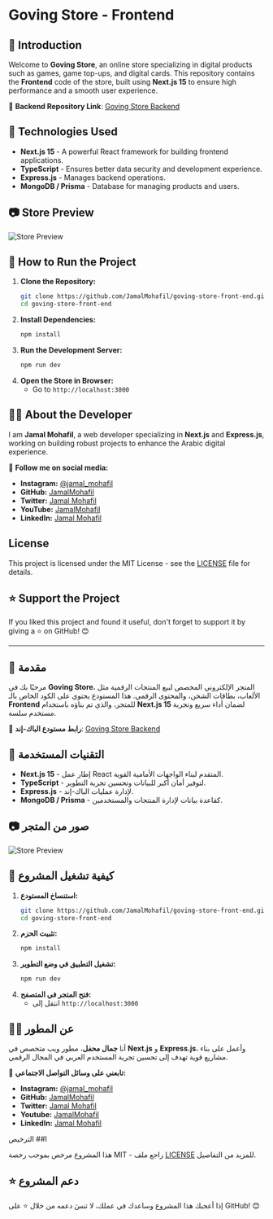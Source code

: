 # Goving Store - Frontend

## 📌 Introduction
Welcome to **Goving Store**, an online store specializing in digital products such as games, game top-ups, and digital cards. This repository contains the **Frontend** code of the store, built using **Next.js 15** to ensure high performance and a smooth user experience.

🔗 **Backend Repository Link**: [Goving Store Backend](https://github.com/JamalMohafil/goving-store-backend)

## 🚀 Technologies Used
- **Next.js 15** - A powerful React framework for building frontend applications.
- **TypeScript** - Ensures better data security and development experience.
- **Express.js** - Manages backend operations.
- **MongoDB / Prisma** - Database for managing products and users.

## 📷 Store Preview
![Store Preview](https://blogger.googleusercontent.com/img/a/AVvXsEhwo_JwaipJ2t8S4uL3x6urwnOMDJbP_prkwVvKMnTsbciit9auJaVzeOAVjFHMLMxIYMB65diTpxD-WCn0RUOv89l7TFuRx6VE0UREfkbo17AhRywr0TN3KWYrsyfPl_zSnXTneMIDfnzUDXcpBXGLtEHrS4FAjDlafcnuejsW3mZQ4YuSdrzUuqHb-KA=w643-h925)
## 📂 How to Run the Project
1. **Clone the Repository:**
   ```sh
   git clone https://github.com/JamalMohafil/goving-store-front-end.git
   cd goving-store-front-end
   ```
2. **Install Dependencies:**
   ```sh
   npm install
   ```
3. **Run the Development Server:**
   ```sh
   npm run dev
   ```
4. **Open the Store in Browser:**
   - Go to `http://localhost:3000`

## 👨‍💻 About the Developer
I am **Jamal Mohafil**, a web developer specializing in **Next.js** and **Express.js**, working on building robust projects to enhance the Arabic digital experience.

🔗 **Follow me on social media:**
- **Instagram:** [@jamal_mohafil](https://www.instagram.com/jamal_mohafil)
- **GitHub:** [JamalMohafil](https://github.com/JamalMohafil)
- **Twitter:** [Jamal Mohafil](https://x.com/Jamal_Mohafil)
- **YouTube:** [JamalMohafil](https://www.youtube.com/@JamalMohafil)
- **LinkedIn:** [Jamal Mohafil](https://www.linkedin.com/in/jamal-mohafil/)

## License
This project is licensed under the MIT License - see the [LICENSE](LICENSE.txt) file for details.

## ⭐ Support the Project
If you liked this project and found it useful, don't forget to support it by giving a ⭐ on GitHub! 😊

---

## 📌 مقدمة
مرحبًا بك في **Goving Store**، المتجر الإلكتروني المخصص لبيع المنتجات الرقمية مثل الألعاب، بطاقات الشحن، والمحتوى الرقمي. هذا المستودع يحتوي على الكود الخاص بالـ **Frontend** للمتجر، والذي تم بناؤه باستخدام **Next.js 15** لضمان أداء سريع وتجربة مستخدم سلسة.

🔗 **رابط مستودع الباك-إند**: [Goving Store Backend](https://github.com/JamalMohafil/goving-store-backend)

## 🚀 التقنيات المستخدمة
- **Next.js 15** - إطار عمل React المتقدم لبناء الواجهات الأمامية القوية.
- **TypeScript** - لتوفير أمان أكبر للبيانات وتحسين تجربة التطوير.
- **Express.js** - لإدارة عمليات الباك-إند.
- **MongoDB / Prisma** - كقاعدة بيانات لإدارة المنتجات والمستخدمين.

## 📷 صور من المتجر
![Store Preview](https://blogger.googleusercontent.com/img/a/AVvXsEhwo_JwaipJ2t8S4uL3x6urwnOMDJbP_prkwVvKMnTsbciit9auJaVzeOAVjFHMLMxIYMB65diTpxD-WCn0RUOv89l7TFuRx6VE0UREfkbo17AhRywr0TN3KWYrsyfPl_zSnXTneMIDfnzUDXcpBXGLtEHrS4FAjDlafcnuejsW3mZQ4YuSdrzUuqHb-KA=w643-h925)
## 📂 كيفية تشغيل المشروع
1. **استنساخ المستودع:**
   ```sh
   git clone https://github.com/JamalMohafil/goving-store-front-end.git
   cd goving-store-front-end
   ```
2. **تثبيت الحزم:**
   ```sh
   npm install
   ```
3. **تشغيل التطبيق في وضع التطوير:**
   ```sh
   npm run dev
   ```
4. **فتح المتجر في المتصفح:**
   - انتقل إلى `http://localhost:3000`

## 👨‍💻 عن المطور
أنا **جمال محفل**، مطور ويب متخصص في **Next.js** و **Express.js**، وأعمل على بناء مشاريع قوية تهدف إلى تحسين تجربة المستخدم العربي في المجال الرقمي.

🔗 **تابعني على وسائل التواصل الاجتماعي:**
- **Instagram:** [@jamal_mohafil](https://www.instagram.com/jamal_mohafil)
- **GitHub:** [JamalMohafil](https://github.com/JamalMohafil)
- **Twitter:** [Jamal Mohafil](https://x.com/Jamal_Mohafil)
- **Youtube:** [JamalMohafil](https://www.youtube.com/@JamalMohafil)
- **LinkedIn:** [Jamal Mohafil](https://www.linkedin.com/in/jamal-mohafil/)


ا## الترخيص

هذا المشروع مرخص بموجب رخصة MIT - راجع ملف [LICENSE](LICENSE.txt) للمزيد من التفاصيل.

## ⭐ دعم المشروع
إذا أعجبك هذا المشروع وساعدك في عملك، لا تنسَ دعمه من خلال ⭐ على GitHub! 😊
